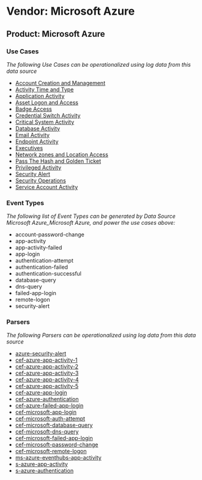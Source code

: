 Vendor: Microsoft Azure
=======================
Product: Microsoft Azure
------------------------

### Use Cases

_The following Use Cases can be operationalized using log data from this data source_

* [Account Creation and Management](../UseCases/usecase_account_creation_and_management.md)
* [Activity Time  and Type](../UseCases/usecase_activity_time__and_type.md)
* [Application Activity](../UseCases/usecase_application_activity.md)
* [Asset Logon and Access](../UseCases/usecase_asset_logon_and_access.md)
* [Badge Access](../UseCases/usecase_badge_access.md)
* [Credential Switch Activity](../UseCases/usecase_credential_switch_activity.md)
* [Critical System Activity](../UseCases/usecase_critical_system_activity.md)
* [Database Activity](../UseCases/usecase_database_activity.md)
* [Email Activity](../UseCases/usecase_email_activity.md)
* [Endpoint Activity](../UseCases/usecase_endpoint_activity.md)
* [Executives](../UseCases/usecase_executives.md)
* [Network zones and Location Access](../UseCases/usecase_network_zones_and_location_access.md)
* [Pass The Hash and Golden Ticket](../UseCases/usecase_pass_the_hash_and_golden_ticket.md)
* [Privileged Activity](../UseCases/usecase_privileged_activity.md)
* [Security Alert](../UseCases/usecase_security_alert.md)
* [Security Operations](../UseCases/usecase_security_operations.md)
* [Service Account Activity](../UseCases/usecase_service_account_activity.md)


### Event Types

_The following list of Event Types can be generated by Data Source Microsoft Azure_Microsoft Azure, and power the use cases above:_

- account-password-change
- app-activity
- app-activity-failed
- app-login
- authentication-attempt
- authentication-failed
- authentication-successful
- database-query
- dns-query
- failed-app-login
- remote-logon
- security-alert


### Parsers

_The following Parsers can be operationalized using log data from this data source_

* [azure-security-alert](../Parsers/parserContent_azure-security-alert.md)
* [cef-azure-app-activity-1](../Parsers/parserContent_cef-azure-app-activity-1.md)
* [cef-azure-app-activity-2](../Parsers/parserContent_cef-azure-app-activity-2.md)
* [cef-azure-app-activity-3](../Parsers/parserContent_cef-azure-app-activity-3.md)
* [cef-azure-app-activity-4](../Parsers/parserContent_cef-azure-app-activity-4.md)
* [cef-azure-app-activity-5](../Parsers/parserContent_cef-azure-app-activity-5.md)
* [cef-azure-app-login](../Parsers/parserContent_cef-azure-app-login.md)
* [cef-azure-authentication](../Parsers/parserContent_cef-azure-authentication.md)
* [cef-azure-failed-app-login](../Parsers/parserContent_cef-azure-failed-app-login.md)
* [cef-microsoft-app-login](../Parsers/parserContent_cef-microsoft-app-login.md)
* [cef-microsoft-auth-attempt](../Parsers/parserContent_cef-microsoft-auth-attempt.md)
* [cef-microsoft-database-query](../Parsers/parserContent_cef-microsoft-database-query.md)
* [cef-microsoft-dns-query](../Parsers/parserContent_cef-microsoft-dns-query.md)
* [cef-microsoft-failed-app-login](../Parsers/parserContent_cef-microsoft-failed-app-login.md)
* [cef-microsoft-password-change](../Parsers/parserContent_cef-microsoft-password-change.md)
* [cef-microsoft-remote-logon](../Parsers/parserContent_cef-microsoft-remote-logon.md)
* [ms-azure-eventhubs-app-activity](../Parsers/parserContent_ms-azure-eventhubs-app-activity.md)
* [s-azure-app-activity](../Parsers/parserContent_s-azure-app-activity.md)
* [s-azure-authentication](../Parsers/parserContent_s-azure-authentication.md)
